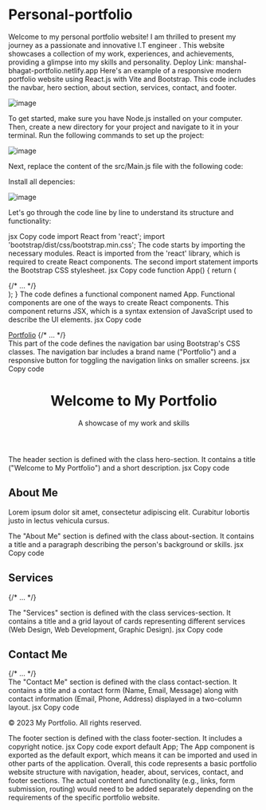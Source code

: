 # Personal-portfolio  
Welcome to my personal portfolio website! I am thrilled to present my journey as a passionate and innovative I.T engineer . This website showcases a collection of my work, experiences, and achievements, providing a glimpse into my skills and personality.
Deploy Link: manshal-bhagat-portfolio.netlify.app
Here's an example of a responsive modern portfolio website using React.js with Vite and Bootstrap. This code includes the navbar, hero section, about section, services, contact, and footer.


![image](https://github.com/manshal01/Manshal-Portfolio/assets/93897590/083d382d-2e16-47d2-92df-672908462754)




To get started, make sure you have Node.js installed on your computer. Then, create a new directory for your project and navigate to it in your terminal. Run the following commands to set up the project:


![image](https://github.com/manshal01/Manshal-Portfolio/assets/93897590/66466494-9a80-4873-972c-b708f7d4c4c1)



Next, replace the content of the src/Main.js file with the following code:

Install all depencies:



![image](https://github.com/manshal01/Manshal-Portfolio/assets/93897590/4359b17a-bdf2-4076-a5e6-6e88f271ce6d)




Let's go through the code line by line to understand its structure and functionality:

jsx
Copy code
import React from 'react';
import 'bootstrap/dist/css/bootstrap.min.css';
The code starts by importing the necessary modules. React is imported from the 'react' library, which is required to create React components. The second import statement imports the Bootstrap CSS stylesheet.
jsx
Copy code
function App() {
  return (
    <div>
      {/* ... */}
    </div>
  );
}
The code defines a functional component named App. Functional components are one of the ways to create React components. This component returns JSX, which is a syntax extension of JavaScript used to describe the UI elements.
jsx
Copy code
<nav className="navbar navbar-expand-lg navbar-light bg-light">
  <div className="container">
    <a className="navbar-brand" href="/">Portfolio</a>
    {/* ... */}
  </div>
</nav>
This part of the code defines the navigation bar using Bootstrap's CSS classes. The navigation bar includes a brand name ("Portfolio") and a responsive button for toggling the navigation links on smaller screens.
jsx
Copy code
<header className="hero-section">
  <div className="container">
    <h1>Welcome to My Portfolio</h1>
    <p>A showcase of my work and skills</p>
  </div>
</header>
The header section is defined with the class hero-section. It contains a title ("Welcome to My Portfolio") and a short description.
jsx
Copy code
<section id="about" className="about-section">
  <div className="container">
    <h2>About Me</h2>
    <p>Lorem ipsum dolor sit amet, consectetur adipiscing elit. Curabitur lobortis justo in lectus vehicula cursus.</p>
  </div>
</section>
The "About Me" section is defined with the class about-section. It contains a title and a paragraph describing the person's background or skills.
jsx
Copy code
<section id="services" className="services-section">
  <div className="container">
    <h2>Services</h2>
    {/* ... */}
  </div>
</section>




The "Services" section is defined with the class services-section. It contains a title and a grid layout of cards representing different services (Web Design, Web Development, Graphic Design).
jsx
Copy code
<section id="contact" className="contact-section">
  <div className="container">
    <h2>Contact Me</h2>
    {/* ... */}
  </div>
</section>
The "Contact Me" section is defined with the class contact-section. It contains a title and a contact form (Name, Email, Message) along with contact information (Email, Phone, Address) displayed in a two-column layout.
jsx
Copy code




<footer className="footer-section">
  <div className="container">
    <p>&copy; 2023 My Portfolio. All rights reserved.</p>
  </div>
</footer>
The footer section is defined with the class footer-section. It includes a copyright notice.
jsx
Copy code
export default App;
The App component is exported as the default export, which means it can be imported and used in other parts of the application.
Overall, this code represents a basic portfolio website structure with navigation, header, about, services, contact, and footer sections. The actual content and functionality (e.g., links, form submission, routing) would need to be added separately depending on the requirements of the specific portfolio website.
